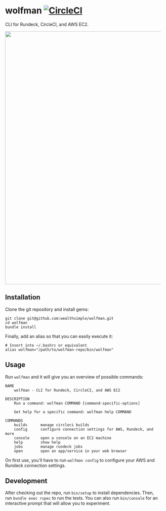 # wolfman [![CircleCI](https://circleci.com/gh/wealthsimple/wolfman.svg?style=svg)](https://circleci.com/gh/wealthsimple/wolfman)

CLI for Rundeck, CircleCI, and AWS EC2.

<img width="817" src="https://cloud.githubusercontent.com/assets/158675/26771562/1ef1d640-498d-11e7-8b3e-289df492672d.png">

## Installation

Clone the git repository and install gems:

```
git clone git@github.com:wealthsimple/wolfman.git
cd wolfman
bundle install
```

Finally, add an alias so that you can easily execute it:

```
# Insert into ~/.bashrc or equivalent
alias wolfman="/path/to/wolfman-repo/bin/wolfman"
```

## Usage

Run `wolfman` and it will give you an overview of possible commands:

```
NAME
    wolfman - CLI for Rundeck, CircleCI, and AWS EC2

DESCRIPTION
    Run a command: wolfman COMMAND [command-specific-options]

    Get help for a specific command: wolfman help COMMAND

COMMANDS
    builds      manage circleci builds
    config      configure connection settings for AWS, Rundeck, and more
    console     open a console on an EC2 machine
    help        show help
    jobs        manage rundeck jobs
    open        open an app/service in your web browser
```

On first use, you'll have to run `wolfman config` to configure your AWS and Rundeck connection settings.

## Development

After checking out the repo, run `bin/setup` to install dependencies. Then, run `bundle exec rspec` to run the tests. You can also run `bin/console` for an interactive prompt that will allow you to experiment.
